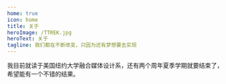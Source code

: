 ```yaml
---
home: true
icon: home
title: 关于
heroImage: /TTREK.jpg
heroText: 关于
tagline: 我们都在不断改变，只因为还有梦想要去实现
---
```


我目前就读于美国纽约大学融合媒体设计系，还有两个周年夏季学期就要结束了，希望能有一个不错的结果。